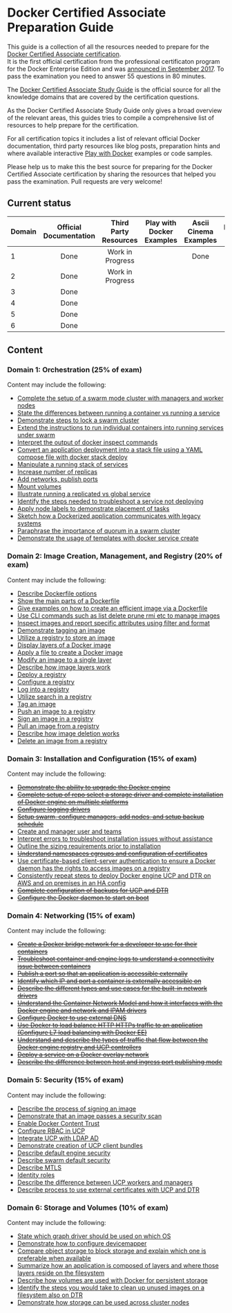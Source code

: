 # Docker Certified Associate Preparation Guide
This guide is a collection of all the resources needed to prepare for the [Docker Certified Associate certification](https://success.docker.com/Certification).  
It is the first official certification from the professional certificaton program for the Docker Enterprise Edition and was [announced in September 2017](https://blog.docker.com/tag/docker-certified-associate/).
To pass the examination you need to answer 55 questions in 80 minutes.

The [Docker Certified Associate Study Guide](https://prismic-io.s3.amazonaws.com/docker%2F8fb020bf-fe21-409c-ba02-7e0fd18276d5_dca+study+guide+v1.0.pdf) is the official source for all
the knowledge domains that are covered by the certification questions.

As the Docker Certified Associate Study Guide only gives a broad overview of the relevant areas, this guides tries to compile a comprehensive list of resources to help
prepare for the certification.

For all certification topics it includes a list of relevant official Docker documentation, third party resources like blog posts, preparation hints and where
available interactive [Play with Docker](http://training.play-with-docker.com/alacart/) examples or code samples.

Please help us to make this the best source for preparing for the Docker Certified Associate certification by sharing the resources that helped you pass the examination.
Pull requests are very welcome!


## Current status
|Domain|Official Documentation|Third Party Resources|Play with Docker Examples|Ascii Cinema Examples|Preparation Hints|
|------|:--------------------:|:-------------------:|:-----------------------:|:-------------------:|:---------------:|
|1     |Done                  |Work in Progress     |                         |Done                 |                 |
|2     |Done                  |Work in Progress     |                         |                     |                 |
|3     |Done                  |                     |                         |                     |                 |
|4     |Done                  |                     |                         |                     |                 |
|5     |Done                  |                     |                         |                     |                 |
|6     |Done                  |                     |                         |                     |                 |

## Content
### Domain 1: Orchestration (25% of exam)
Content may include the following:
- [Complete the setup of a swarm mode cluster with managers and worker nodes](Domain_1_Orchestration/Complete_the_setup_of_a_swarm_mode_cluster_with_managers_and_worker_nodes.md)
- [State the differences between running a container vs running a service](Domain_1_Orchestration/State_the_differences_between_running_a_container_vs_running_a_service.md)
- [Demonstrate steps to lock a swarm cluster](Domain_1_Orchestration/Demonstrate_steps_to_lock_a_swarm_cluster.md)
- [Extend the instructions to run individual containers into running services under swarm](Domain_1_Orchestration/Extend_the_instructions_to_run_individual_containers_into_running_services_under_swarm.md)
- [Interpret the output of docker inspect commands](Domain_1_Orchestration/Interpret_the_output_of_docker_inspect_commands.md)
- [Convert an application deployment into a stack file using a YAML compose file with docker stack deploy](Domain_1_Orchestration/Convert_an_application_deployment_into_a_stack_file_using_a_YAML_compose_file_with_docker_stack_deploy.md)
- [Manipulate a running stack of services](Domain_1_Orchestration/Manipulate_a_running_stack_of_services.md)
- [Increase number of replicas](Domain_1_Orchestration/Increase_number_of_replicas.md)
- [Add networks, publish ports](Domain_1_Orchestration/Add_networks_publish_ports.md)
- [Mount volumes](Domain_1_Orchestration/Mount_volumes.md)
- [Illustrate running a replicated vs global service](Domain_1_Orchestration/Illustrate_running_a_replicated_vs_global_service.md)
- [Identify the steps needed to troubleshoot a service not deploying](Domain_1_Orchestration/Identify_the_steps_needed_to_troubleshoot_a_service_not_deploying.md)
- [Apply node labels to demonstrate placement of tasks](Domain_1_Orchestration/Apply_node_labels_to_demonstrate_placement_of_tasks.md)
- [Sketch how a Dockerized application communicates with legacy systems](Domain_1_Orchestration/Sketch_how_a_Dockerized_application_communicates_with_legacy_systems.md)
- [Paraphrase the importance of quorum in a swarm cluster](Domain_1_Orchestration/Paraphrase_the_importance_of_quorum_in_a_swarm_cluster.md)
- [Demonstrate the usage of templates with docker service create](Domain_1_Orchestration/Demonstrate_the_usage_of_templates_with_docker_service_create.md)

### Domain 2: Image Creation, Management, and Registry (20% of exam)
Content may include the following:
- [Describe Dockerfile options](Domain_2_Image_Creation_Management_and_Registry/Describe_Dockerfile_options.md)
- [Show the main parts of a Dockerfile](Domain_2_Image_Creation_Management_and_Registry/Show_the_main_parts_of_a_Dockerfile.md)
- [Give examples on how to create an efficient image via a Dockerfile](Domain_2_Image_Creation_Management_and_Registry/Give_examples_on_how_to_create_an_efficient_image_via_a_Dockerfile.md)
- [Use CLI commands such as list delete prune rmi etc to manage images](Domain_2_Image_Creation_Management_and_Registry/Use_CLI_commands_such_as_list_delete_prune_rmi_etc_to_manage_images.md)
- [Inspect images and report specific attributes using filter and format](Domain_2_Image_Creation_Management_and_Registry/Inspect_images_and_report_specific_attributes_using_filter_and_format.md)
- [Demonstrate tagging an image](Domain_2_Image_Creation_Management_and_Registry/Demonstrate_tagging_an_image.md)
- [Utilize a registry to store an image](Domain_2_Image_Creation_Management_and_Registry/Utilize_a_registry_to_store_an_image.md)
- [Display layers of a Docker image](Domain_2_Image_Creation_Management_and_Registry/Display_layers_of_a_Docker_image.md)
- [Apply a file to create a Docker image](Domain_2_Image_Creation_Management_and_Registry/Apply_a_file_to_create_a_Docker_image.md)
- [Modify an image to a single layer](Domain_2_Image_Creation_Management_and_Registry/Modify_an_image_to_a_single_layer.md)
- [Describe how image layers work](Domain_2_Image_Creation_Management_and_Registry/Describe_how_image_layers_work.md)
- [Deploy a registry](Domain_2_Image_Creation_Management_and_Registry/Deploy_a_registry.md)
- [Configure a registry](Domain_2_Image_Creation_Management_and_Registry/Configure_a_registry.md)
- [Log into a registry](Domain_2_Image_Creation_Management_and_Registry/Log_into_a_registry.md)
- [Utilize search in a registry](Domain_2_Image_Creation_Management_and_Registry/Utilize_search_in_a_registry.md)
- [Tag an image](Domain_2_Image_Creation_Management_and_Registry/Tag_an_image.md)
- [Push an image to a registry](Domain_2_Image_Creation_Management_and_Registry/Push_an_image_to_a_registry.md)
- [Sign an image in a registry](Domain_2_Image_Creation_Management_and_Registry/Sign_an_image_in_a_registry.md)
- [Pull an image from a registry](Domain_2_Image_Creation_Management_and_Registry/Pull_an_image_from_a_registry.md)
- [Describe how image deletion works](Domain_2_Image_Creation_Management_and_Registry/Describe_how_image_deletion_works.md)
- [Delete an image from a registry](Domain_2_Image_Creation_Management_and_Registry/Delete_an_image_from_a_registry.md)

### Domain 3: Installation and Configuration (15% of exam)
Content may include the following:
- [~~Demonstrate the ability to upgrade the Docker engine~~](Domain_3_Installation_and_Configuration/Demonstrate_the_ability_to_upgrade_the_Docker_engine.md)
- [~~Complete setup of repo select a storage driver and complete installation of Docker engine on multiple platforms~~](Domain_3_Installation_and_Configuration/Complete_setup_of_repo_select_a_storage_driver_and_complete_installation_of_Docker_engine_on_multiple_platforms.md)
- [~~Configure logging drivers~~](Domain_3_Installation_and_Configuration/Configure_logging_drivers.md)
- [~~Setup swarm, configure managers, add nodes, and setup backup schedule~~](Domain_3_Installation_and_Configuration/Setup_swarm_configure_managers_add_nodes_and_setup_backup_schedule.md)
- [Create and manager user and teams](Domain_3_Installation_and_Configuration/Create_and_manager_user_and_teams.md)
- [Interpret errors to troubleshoot installation issues without assistance](Domain_3_Installation_and_Configuration/Interpret_errors_to_troubleshoot_installation_issues_without_assistance.md)
- [Outline the sizing requirements prior to installation](Domain_3_Installation_and_Configuration/Outline_the_sizing_requirements_prior_to_installation.md)
- [~~Understand namespaces cgroups and configuration of certificates~~](Domain_3_Installation_and_Configuration/Understand_namespaces_cgroups_and_configuration_of_certificates.md)
- [Use certificate-based client-server authentication to ensure a Docker daemon has the rights to access images on a registry](Domain_3_Installation_and_Configuration/Use_certificate-based_client-server_authentication_to_ensure_a_Docker_daemon_has_the_rights_to_access_images_on_a_registry.md)
- [Consistently repeat steps to deploy Docker engine UCP and DTR on AWS and on premises in an HA config](Domain_3_Installation_and_Configuration/Consistently_repeat_steps_to_deploy_Docker_engine_UCP_and_DTR_on_AWS_and_on_premises_in_an_HA_config.md)
- [~~Complete configuration of backups for UCP and DTR~~](Domain_3_Installation_and_Configuration/Complete_configuration_of_backups_for_UCP_and_DTR.md)
- [~~Configure the Docker daemon to start on boot~~](Domain_3_Installation_and_Configuration/Configure_the_Docker_daemon_to_start_on_boot.md)

### Domain 4: Networking (15% of exam)
Content may include the following:
- [~~Create a Docker bridge network for a developer to use for their containers~~](Domain_4_Networking/Create_a_Docker_bridge_network_for_a_developer_to_use_for_their_containers.md)
- [~~Troubleshoot container and engine logs to understand a connectivity issue between containers~~](Domain_4_Networking/Troubleshoot_container_and_engine_logs_to_understand_a_connectivity_issue_between_containers.md)
- [~~Publish a port so that an application is accessible externally~~](Domain_4_Networking/Publish_a_port_so_that_an_application_is_accessible_externally.md)
- [~~Identify which IP and port a container is externally accessible on~~](Domain_4_Networking/Identify_which_IP_and_port_a_container_is_externally_accessible_on.md)
- [~~Describe the different types and use cases for the built-in network drivers~~](Domain_4_Networking/Describe_the_different_types_and_use_cases_for_the_built-in_network_drivers.md)
- [~~Understand the Container Network Model and how it interfaces with the Docker engine and network and IPAM drivers~~](Domain_4_Networking/Understand_the_Container_Network_Model_and_how_it_interfaces_with_the_Docker_engine_and_network_and_IPAM_drivers.md)
- [~~Configure Docker to use external DNS~~](Domain_4_Networking/Configure_Docker_to_use_external_DNS.md)
- [~~Use Docker to load balance HTTP HTTPs traffic to an application (Configure L7 load balancing with Docker EE)~~](Domain_4_Networking/Use_Docker_to_load_balance_HTTP_HTTPs_traffic_to_an_application.md)
- [~~Understand and describe the types of traffic that flow between the Docker engine registry and UCP controllers~~](Domain_4_Networking/Understand_and_describe_the_types_of_traffic_that_flow_between_the_Docker_engine_registry_and_UCP_controllers.md)
- [~~Deploy a service on a Docker overlay network~~](Domain_4_Networking/Deploy_a_service_on_a_Docker_overlay_network.md)
- [~~Describe the difference between host and ingress port publishing mode~~](Domain_4_Networking/Describe_the_difference_between_host_and_ingress_port_publishing_mode.md)

### Domain 5: Security (15% of exam)
Content may include the following:
- [Describe the process of signing an image](Domain_5_Security/Describe_the_process_of_signing_an_image.md)
- [Demonstrate that an image passes a security scan](Domain_5_Security/Demonstrate_that_an_image_passes_a_security_scan.md)
- [Enable Docker Content Trust](Domain_5_Security/Enable_Docker_Content_Trust.md)
- [Configure RBAC in UCP](Domain_5_Security/Configure_RBAC_in_UCP.md)
- [Integrate UCP with LDAP AD](Domain_5_Security/Integrate_UCP_with_LDAP_AD.md)
- [Demonstrate creation of UCP client bundles](Domain_5_Security/Demonstrate_creation_of_UCP_client_bundles.md)
- [Describe default engine security](Domain_5_Security/Describe_default_engine_security.md)
- [Describe swarm default security](Domain_5_Security/Describe_swarm_default_security.md)
- [Describe MTLS](Domain_5_Security/Describe_MTLS.md)
- [Identity roles](Domain_5_Security/Identity_roles.md)
- [Describe the difference between UCP workers and managers](Domain_5_Security/Describe_the_difference_between_UCP_workers_and_managers.md)
- [Describe process to use external certificates with UCP and DTR](Domain_5_Security/Describe_process_to_use_external_certificates_with_UCP_and_DTR.md)

### Domain 6: Storage and Volumes (10% of exam)
Content may include the following:
- [State which graph driver should be used on which OS](Domain_6_Storage_and_Volumes/State_which_graph_driver_should_be_used_on_which_OS.md)
- [Demonstrate how to configure devicemapper](Domain_6_Storage_and_Volumes/Demonstrate_how_to_configure_devicemapper.md)
- [Compare object storage to block storage and explain which one is preferable when available](Domain_6_Storage_and_Volumes/Compare_object_storage_to_block_storage_and_explain_which_one_is_preferable_when_available.md)
- [Summarize how an application is composed of layers and where those layers reside on the filesystem](Domain_6_Storage_and_Volumes/Summarize_how_an_application_is_composed_of_layers_and_where_those_layers_reside_on_the_filesystem.md)
- [Describe how volumes are used with Docker for persistent storage](Domain_6_Storage_and_Volumes/Describe_how_volumes_are_used_with_Docker_for_persistent_storage.md)
- [Identify the steps you would take to clean up unused images on a filesystem also on DTR](Domain_6_Storage_and_Volumes/Identify_the_steps_you_would_take_to_clean_up_unused_images_on_a_filesystem_also_on_DTR.md)
- [Demonstrate how storage can be used across cluster nodes](Domain_6_Storage_and_Volumes/Demonstrate_how_storage_can_be_used_across_cluster_nodes.md)
